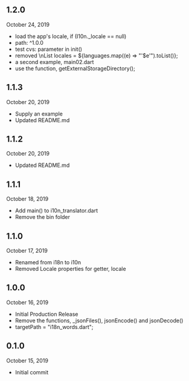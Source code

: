 ## 1.2.0
October 24, 2019
- load the app's locale, if (I10n._locale == null)
- path: ^1.0.0
- test cvs: parameter in init()
- removed \nList<String> locales = ${languages.map((e) => "'$e'").toList()};
- a second example, main02.dart 
- use the function, getExternalStorageDirectory();

## 1.1.3
October 20, 2019
- Supply an example
- Updated README.md

## 1.1.2
October 20, 2019
- Updated README.md

## 1.1.1
October 18, 2019
- Add main() to i10n_translator.dart
- Remove the bin folder

## 1.1.0
October 17, 2019
- Renamed from i18n to i10n
- Removed Locale properties for getter, locale

## 1.0.0
October 16, 2019
- Initial Production Release
- Remove the functions, _jsonFiles(), jsonEncode() and jsonDecode()
- targetPath = "i18n_words.dart";

## 0.1.0
October 15, 2019
- Initial commit

